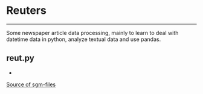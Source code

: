 # Reuters
- - - 

Some newspaper article data processing, mainly to learn to deal with datetime data in python, analyze textual data and use pandas.

## reut.py
-


[Source of sgm-files](http://www.daviddlewis.com/resources/testcollections/reuters21578/)
